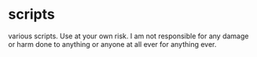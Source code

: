 # scripts
various scripts. Use at your own risk. I am not responsible for any damage or harm done to anything or anyone at all ever for anything ever.
